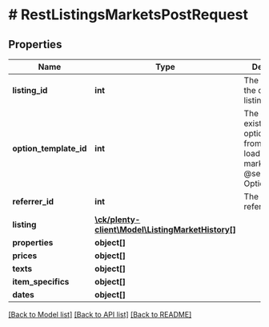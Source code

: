 # # RestListingsMarketsPostRequest

## Properties

Name | Type | Description | Notes
------------ | ------------- | ------------- | -------------
**listing_id** | **int** | The listing ID of the current listing market. | [optional]
**option_template_id** | **int** | The ID of an existing listing option template from where to load listing market settings. @see OptionTemplate. | [optional]
**referrer_id** | **int** | The ID of the referrer. array | [optional]
**listing** | [**\ck/plenty-client\Model\ListingMarketHistory[]**](ListingMarketHistory.md) |  |
**properties** | **object[]** |  | [optional]
**prices** | **object[]** |  | [optional]
**texts** | **object[]** |  | [optional]
**item_specifics** | **object[]** |  | [optional]
**dates** | **object[]** |  | [optional]

[[Back to Model list]](../../README.md#models) [[Back to API list]](../../README.md#endpoints) [[Back to README]](../../README.md)
